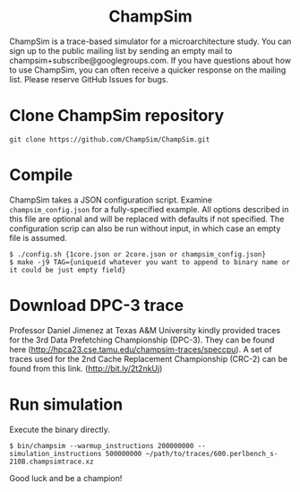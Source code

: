 <p align="center">
  <h1 align="center"> ChampSim </h1>
  <p> ChampSim is a trace-based simulator for a microarchitecture study. You can sign up to the public mailing list by sending an empty mail to champsim+subscribe@googlegroups.com. If you have questions about how to use ChampSim, you can often receive a quicker response on the mailing list. Please reserve GitHub Issues for bugs. <p>
</p>

# Clone ChampSim repository
```
git clone https://github.com/ChampSim/ChampSim.git
```

# Compile

ChampSim takes a JSON configuration script. Examine `champsim_config.json` for a fully-specified example. All options described in this file are optional and will be replaced with defaults if not specified. The configuration scrip can also be run without input, in which case an empty file is assumed.
```
$ ./config.sh {1core.json or 2core.json or champsim_config.json}
$ make -j9 TAG={uniqueid whatever you want to append to binary name or it could be just empty field}
```

# Download DPC-3 trace

Professor Daniel Jimenez at Texas A&M University kindly provided traces for the 3rd Data Prefetching Championship (DPC-3). They can be found here (http://hpca23.cse.tamu.edu/champsim-traces/speccpu). A set of traces used for the 2nd Cache Replacement Championship (CRC-2) can be found from this link. (http://bit.ly/2t2nkUj)

# Run simulation

Execute the binary directly.
```
$ bin/champsim --warmup_instructions 200000000 --simulation_instructions 500000000 ~/path/to/traces/600.perlbench_s-210B.champsimtrace.xz
```

Good luck and be a champion! <br>
